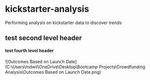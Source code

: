 # kickstarter-analysis
Performing analysis on kickstarter data to discover trends
## test second level header
#### test fourth level header
![Outcomes Based on Launch Date](C:\Users\mdwil\OneDrive\Desktop\Bootcamp Projects\Crowdfunding Analysis\Outcomes Based on Launch Date.png)
